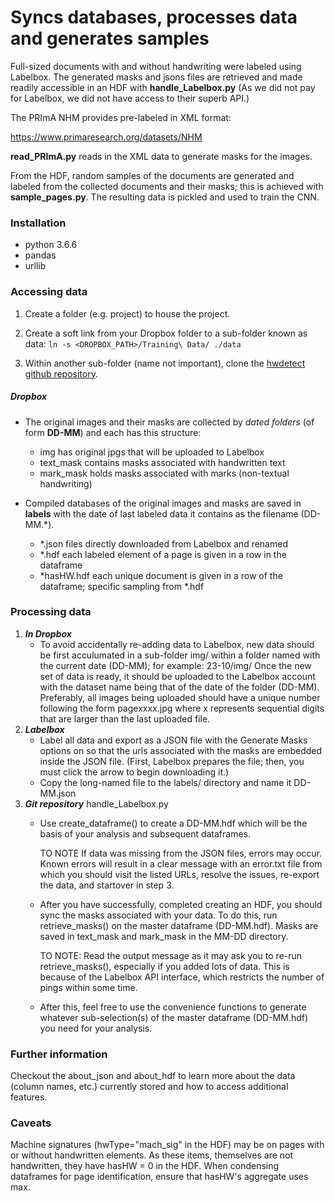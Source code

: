 # Syncs databases, processes data and generates samples

Full-sized documents with and without handwriting were labeled using Labelbox. The generated 
masks and jsons files are retrieved and made readily accessible in an HDF with **handle_Labelbox.py**
(As we did not pay for Labelbox, we did not have access to their superb API.)

The PRImA NHM provides pre-labeled in XML format:

https://www.primaresearch.org/datasets/NHM

**read_PRImA.py** reads in the XML data to generate masks for the images.

From the HDF, random samples of the documents are generated and labeled from the collected documents 
and their masks; this is achieved with **sample_pages.py**. The resulting data is pickled and 
used to train the CNN.

### Installation
 * python 3.6.6
 * pandas
 * urllib


### Accessing data
 1. Create a folder (e.g. project) to house the project. 

 2. Create a soft link from your Dropbox folder to a sub-folder known as data:
     ```ln -s <DROPBOX_PATH>/Training\ Data/ ./data```

 3. Within another sub-folder (name not important), clone the [hwdetect github repository](https://github.com/dkrft/handwriting_detection).

##### Dropbox
 * The original images and their masks are collected by _dated folders_ (of form **DD-MM**) and each has this structure:
    - img             has original jpgs that will be uploaded to Labelbox
    - text_mask       contains masks associated with handwritten text
    - mark_mask       holds masks associated with marks (non-textual handwriting)

 * Compiled databases of the original images and masks are saved in **labels** with the date of last labeled data it contains as the filename (DD-MM.\*).
    - \*.json         files directly downloaded from Labelbox and renamed
    - \*.hdf          each labeled element of a page is given in a row in the dataframe
    - \*hasHW.hdf     each unique document is given in a row of the dataframe; specific sampling from \*.hdf
 

### Processing data

 1. **_In Dropbox_**
    * To avoid accidentally re-adding data to Labelbox, new data should be first acculumated in a sub-folder img/ within a folder named with the current date (DD-MM); for example:
    23-10/img/
    Once the new set of data is ready, it should be uploaded to the Labelbox account with the dataset name being that of the date of the folder (DD-MM). Preferably, all images being uploaded should have a unique number following the form pagexxxx.jpg where x represents sequential digits that are larger than the last uploaded file.
 2. **_Labelbox_**
    * Label all data and export as a JSON file with the Generate Masks options on so that the urls associated with the masks are embedded inside the JSON file. (First, Labelbox prepares the file; then, you must click the arrow to begin downloading it.)
    * Copy the long-named file to the labels/ directory and name it DD-MM.json
 3. **_Git repository_** handle_Labelbox.py
     * Use create_dataframe() to create a DD-MM.hdf which will be the basis of your analysis and subsequent dataframes. 

        TO NOTE If data was missing from the JSON files, errors may occur. Known errors will result in a clear message with an error.txt file from which you should visit the listed URLs, resolve the issues, re-export the data, and startover in step 3.

     * After you have successfully, completed creating an HDF, you should sync the masks associated with your data. To do this, run retrieve_masks() on the master dataframe (DD-MM.hdf). Masks are saved in text_mask and mark_mask in the MM-DD directory.

          TO NOTE: Read the output message as it may ask you to re-run retrieve_masks(), especially if you added lots of data. This is because of the Labelbox API interface, which restricts the number of pings within some time.

     * After this, feel free to use the convenience functions to generate whatever sub-selection(s) of the master dataframe (DD-MM.hdf) you need for your analysis.


### Further information
 Checkout the about_json and about_hdf to learn more about the data (column names, etc.) currently stored and how to access additional features.

### Caveats
 Machine signatures (hwType="mach_sig" in the HDF) may be on pages with or without handwritten elements. As these items, themselves are not handwritten, they have hasHW = 0  in the HDF. When condensing dataframes for page identification, ensure that hasHW's aggregate uses max.
